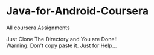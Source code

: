 # Java-for-Android-Coursera
All coursera Assignments

Just Clone The Directory and You are Done!!                                                                                                                                               
Warning: Don't copy paste it. Just for Help...
